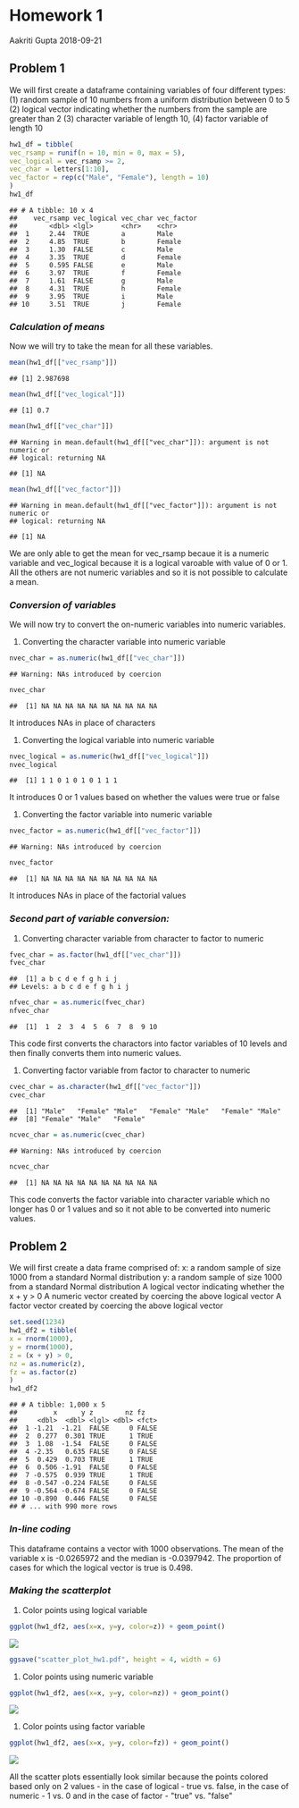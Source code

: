 Homework 1
================
Aakriti Gupta
2018-09-21

**Problem 1**
-------------

We will first create a dataframe containing variables of four different types: (1) random sample of 10 numbers from a uniform distribution between 0 to 5 (2) logical vector indicating whether the numbers from the sample are greater than 2 (3) character variable of length 10, (4) factor variable of length 10

``` r
hw1_df = tibble(
vec_rsamp = runif(n = 10, min = 0, max = 5),
vec_logical = vec_rsamp >= 2,
vec_char = letters[1:10],
vec_factor = rep(c("Male", "Female"), length = 10)
)
hw1_df
```

    ## # A tibble: 10 x 4
    ##    vec_rsamp vec_logical vec_char vec_factor
    ##        <dbl> <lgl>       <chr>    <chr>     
    ##  1     2.44  TRUE        a        Male      
    ##  2     4.85  TRUE        b        Female    
    ##  3     1.30  FALSE       c        Male      
    ##  4     3.35  TRUE        d        Female    
    ##  5     0.595 FALSE       e        Male      
    ##  6     3.97  TRUE        f        Female    
    ##  7     1.61  FALSE       g        Male      
    ##  8     4.31  TRUE        h        Female    
    ##  9     3.95  TRUE        i        Male      
    ## 10     3.51  TRUE        j        Female

### *Calculation of means*

Now we will try to take the mean for all these variables.

``` r
mean(hw1_df[["vec_rsamp"]])
```

    ## [1] 2.987698

``` r
mean(hw1_df[["vec_logical"]])
```

    ## [1] 0.7

``` r
mean(hw1_df[["vec_char"]])
```

    ## Warning in mean.default(hw1_df[["vec_char"]]): argument is not numeric or
    ## logical: returning NA

    ## [1] NA

``` r
mean(hw1_df[["vec_factor"]])
```

    ## Warning in mean.default(hw1_df[["vec_factor"]]): argument is not numeric or
    ## logical: returning NA

    ## [1] NA

We are only able to get the mean for vec\_rsamp becaue it is a numeric variable and vec\_logical because it is a logical varoable with value of 0 or 1. All the others are not numeric variables and so it is not possible to calculate a mean.

### *Conversion of variables*

We will now try to convert the on-numeric variables into numeric variables.

1.  Converting the character variable into numeric variable

``` r
nvec_char = as.numeric(hw1_df[["vec_char"]])
```

    ## Warning: NAs introduced by coercion

``` r
nvec_char
```

    ##  [1] NA NA NA NA NA NA NA NA NA NA

It introduces NAs in place of characters

1.  Converting the logical variable into numeric variable

``` r
nvec_logical = as.numeric(hw1_df[["vec_logical"]])
nvec_logical
```

    ##  [1] 1 1 0 1 0 1 0 1 1 1

It introduces 0 or 1 values based on whether the values were true or false

1.  Converting the factor variable into numeric variable

``` r
nvec_factor = as.numeric(hw1_df[["vec_factor"]])
```

    ## Warning: NAs introduced by coercion

``` r
nvec_factor
```

    ##  [1] NA NA NA NA NA NA NA NA NA NA

It introduces NAs in place of the factorial values

### *Second part of variable conversion:*

1.  Converting character variable from character to factor to numeric

``` r
fvec_char = as.factor(hw1_df[["vec_char"]])
fvec_char
```

    ##  [1] a b c d e f g h i j
    ## Levels: a b c d e f g h i j

``` r
nfvec_char = as.numeric(fvec_char)
nfvec_char
```

    ##  [1]  1  2  3  4  5  6  7  8  9 10

This code first converts the charactors into factor variables of 10 levels and then finally converts them into numeric values.

1.  Converting factor variable from factor to character to numeric

``` r
cvec_char = as.character(hw1_df[["vec_factor"]])
cvec_char
```

    ##  [1] "Male"   "Female" "Male"   "Female" "Male"   "Female" "Male"  
    ##  [8] "Female" "Male"   "Female"

``` r
ncvec_char = as.numeric(cvec_char)
```

    ## Warning: NAs introduced by coercion

``` r
ncvec_char
```

    ##  [1] NA NA NA NA NA NA NA NA NA NA

This code converts the factor variable into character variable which no longer has 0 or 1 values and so it not able to be converted into numeric values.

**Problem 2**
-------------

We will first create a data frame comprised of: x: a random sample of size 1000 from a standard Normal distribution y: a random sample of size 1000 from a standard Normal distribution A logical vector indicating whether the x + y &gt; 0 A numeric vector created by coercing the above logical vector A factor vector created by coercing the above logical vector

``` r
set.seed(1234)
hw1_df2 = tibble(
x = rnorm(1000),
y = rnorm(1000),
z = (x + y) > 0,
nz = as.numeric(z),
fz = as.factor(z)
)
hw1_df2
```

    ## # A tibble: 1,000 x 5
    ##         x      y z        nz fz   
    ##     <dbl>  <dbl> <lgl> <dbl> <fct>
    ##  1 -1.21  -1.21  FALSE     0 FALSE
    ##  2  0.277  0.301 TRUE      1 TRUE 
    ##  3  1.08  -1.54  FALSE     0 FALSE
    ##  4 -2.35   0.635 FALSE     0 FALSE
    ##  5  0.429  0.703 TRUE      1 TRUE 
    ##  6  0.506 -1.91  FALSE     0 FALSE
    ##  7 -0.575  0.939 TRUE      1 TRUE 
    ##  8 -0.547 -0.224 FALSE     0 FALSE
    ##  9 -0.564 -0.674 FALSE     0 FALSE
    ## 10 -0.890  0.446 FALSE     0 FALSE
    ## # ... with 990 more rows

### *In-line coding*

This dataframe contains a vector with 1000 observations. The mean of the variable x is -0.0265972 and the median is -0.0397942. The proportion of cases for which the logical vector is true is 0.498.

### *Making the scatterplot*

1.  Color points using logical variable

``` r
ggplot(hw1_df2, aes(x=x, y=y, color=z)) + geom_point()
```

![](p8105_hw1_ag3786_files/figure-markdown_github/unnamed-chunk-9-1.png)

``` r
ggsave("scatter_plot_hw1.pdf", height = 4, width = 6)
```

1.  Color points using numeric variable

``` r
ggplot(hw1_df2, aes(x=x, y=y, color=nz)) + geom_point()
```

![](p8105_hw1_ag3786_files/figure-markdown_github/unnamed-chunk-10-1.png)

1.  Color points using factor variable

``` r
ggplot(hw1_df2, aes(x=x, y=y, color=fz)) + geom_point()
```

![](p8105_hw1_ag3786_files/figure-markdown_github/unnamed-chunk-11-1.png)

All the scatter plots essentially look similar because the points colored based only on 2 values - in the case of logical - true vs. false, in the case of numeric - 1 vs. 0 and in the case of factor - "true" vs. "false"
